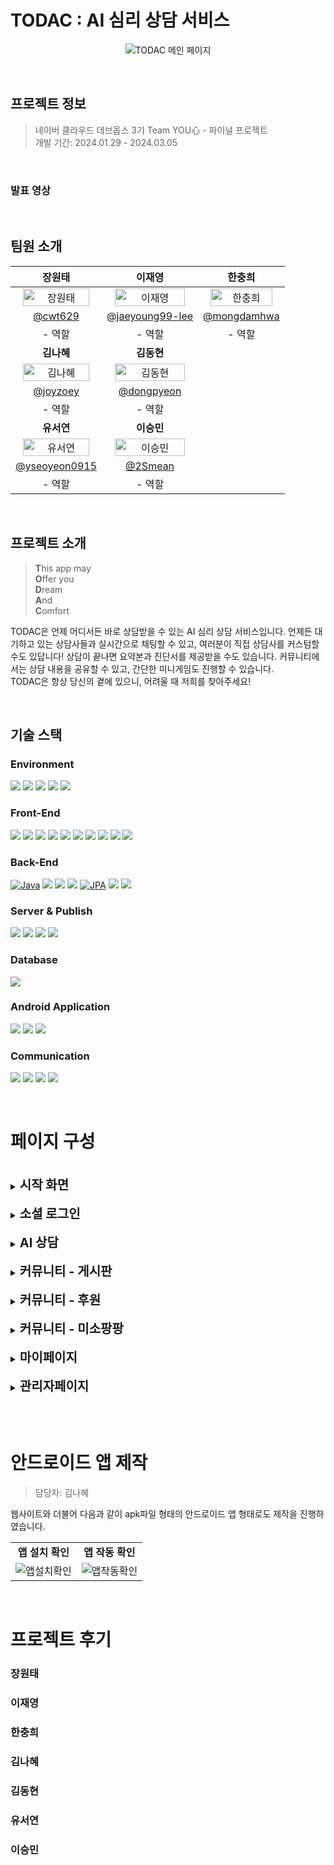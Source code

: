 # TODAC : AI 심리 상담 서비스
<p align="center">
    <img src="https://github.com/cwt629/Jejugagga/assets/81515049/d91fc26e-7467-4e69-8880-bc7a1dee48d4" alt="TODAC 메인 페이지">
</p>
<br>

## 프로젝트 정보
> 네이버 클라우드 데브옵스 3기 Team YOU心 - 파이널 프로젝트<br>개발 기간: 2024.01.29 - 2024.03.05

<br>

### 발표 영상

<br>

## 팀원 소개
| 장원태 | 이재영 | 한충희 |
|:---:|:---:|:---:|
| <img src="https://github.com/cwt629/Jejugagga/assets/81515049/baa62258-6633-471d-8470-9d06ff618d5a" alt="장원태" width="90%" height="90%"> | <img src="https://github.com/cwt629/Jejugagga/assets/81515049/510d6a89-16a0-4104-8c4a-ad0a23a54cb0" alt="이재영" width="90%" height="90%"> | <img src="https://github.com/cwt629/Jejugagga/assets/81515049/ce2b06e5-14ec-492f-b8c0-27e5d0501dd9" alt="한충희" width="90%" height="90%"> |
| [@cwt629](https://github.com/cwt629) | [@jaeyoung99-lee](https://github.com/jaeyoung99-lee) | [@mongdamhwa](https://github.com/mongdamhwa) |
| - 역할 | - 역할 | - 역할 |
| <b>김나혜</b> | <b>김동현</b> ||
| <img src="https://github.com/cwt629/Jejugagga/assets/81515049/d59adaff-afa8-4a89-b0e0-939f3df03cb8" alt="김나혜" width="90%" height="90%"> | <img src="https://github.com/cwt629/Jejugagga/assets/81515049/12ab9646-b5f7-4213-80ac-2f5b28e3f293" alt="김동현" width="90%" height="90%"> ||
|[@joyzoey](https://github.com/joyzoey) | [@dongpyeon](https://github.com/dongpyeon) ||
| - 역할 | - 역할 ||
| <b>유서연</b> | <b>이승민</b> ||
| <img src="https://github.com/cwt629/Jejugagga/assets/81515049/7454e7a5-2922-47e5-9217-c5418d1d221a" alt="유서연" width="90%" height="90%"> | <img src="https://github.com/cwt629/Jejugagga/assets/81515049/4a5ea456-ff46-4965-94b5-94d824922603" alt="이승민" width="90%" height="90%"> ||
| [@yseoyeon0915](https://github.com/yseoyeon0915) | [@2Smean](https://github.com/2Smean) ||
| - 역할 | - 역할 ||

<br>

## 프로젝트 소개
><b>T</b>his app may<br><b>O</b>ffer you<br> <b>D</b>ream<br> <b>A</b>nd<br> <b>C</b>omfort

TODAC은 언제 어디서든 바로 상담받을 수 있는 AI 심리 상담 서비스입니다. 언제든 대기하고 있는 상담사들과 실시간으로 채팅할 수 있고, 여러분이 직접 상담사를 커스텀할 수도 있답니다! 상담이 끝나면 요약본과 진단서를 제공받을 수도 있습니다. 커뮤니티에서는 상담 내용을 공유할 수 있고, 간단한 미니게임도 진행할 수 있습니다.  
TODAC은 항상 당신의 곁에 있으니, 어려울 때 저희를 찾아주세요!

<br>

## 기술 스택

### Environment
<img src="https://img.shields.io/badge/visual studio code-007ACC?style=for-the-badge&logo=visualstudiocode&logoColor=white"> <img src="https://img.shields.io/badge/Eclipse-2C2255?style=for-the-badge&logo=EclipseIDE&logoColor=white"> <img src="https://img.shields.io/badge/Intellij IDEA-000000?style=for-the-badge&logo=Intellij IDEA&logoColor=white"> <img src="https://img.shields.io/badge/Git-F05032?style=for-the-badge&logo=Git&logoColor=white"> <img src="https://img.shields.io/badge/GitHub-181717?style=for-the-badge&logo=GitHub&logoColor=white">


### Front-End
<img src="https://img.shields.io/badge/HTML5-E34F29?style=for-the-badge&logo=HTML5&logoColor=white"> <img src="https://img.shields.io/badge/CSS3-1572B6?style=for-the-badge&logo=CSS3&logoColor=white"> <img src="https://img.shields.io/badge/JavaScript-F7DF1E?style=for-the-badge&logo=JavaScript&logoColor=white"> <img src="https://img.shields.io/badge/Bootstrap-7952B3?style=for-the-badge&logo=Bootstrap&logoColor=white"> <img src="https://img.shields.io/badge/jQuery-0769AD?style=for-the-badge&logo=jQuery&logoColor=white"> <img src="https://img.shields.io/badge/react-61DAFB?style=for-the-badge&logo=react&logoColor=black"> <img src="https://img.shields.io/badge/react router-CA4245?style=for-the-badge&logo=react router&logoColor=white"> <img src="https://img.shields.io/badge/mui-007FFF?style=for-the-badge&logo=mui&logoColor=white"> <img src="https://img.shields.io/badge/swiper-6332F6?style=for-the-badge&logo=swiper&logoColor=white"> <img src="https://img.shields.io/badge/cocos2d-55C2E1?style=for-the-badge&logo=COCOS&logoColor=white">


### Back-End
[![Java](https://img.shields.io/badge/Java-007396?style=for-the-badge&logo=java&logoColor=white)](https://www.java.com/) <img src="https://img.shields.io/badge/spring boot-6DB33F?style=for-the-badge&logo=Spring Boot&logoColor=white"> <img src="https://img.shields.io/badge/spring security-6DB33F?style=for-the-badge&logo=Spring Security&logoColor=white"> <img src="https://img.shields.io/badge/json web tokens-000000?style=for-the-badge&logo=json web tokens&logoColor=white"> [![JPA](https://img.shields.io/badge/JPA-000000?style=for-the-badge&logo=JPA&logoColor=white)](https://spring.io/projects/spring-data-jpa) <img src="https://img.shields.io/badge/node.js-339933?style=for-the-badge&logo=node.js&logoColor=white"> <img src="https://img.shields.io/badge/gradle-02303A?style=for-the-badge&logo=gradle&logoColor=white">


### Server & Publish
<img src="https://img.shields.io/badge/Docker-2496ED?style=for-the-badge&logo=Docker&logoColor=white"> <img src="https://img.shields.io/badge/Jenkins-D24939?style=for-the-badge&logo=Jenkins&logoColor=white"> <img src="https://img.shields.io/badge/Apache Tomcat 9-F8DC75?style=for-the-badge&logo=ApacheTomcat&logoColor=black"> <img src="https://img.shields.io/badge/Naver Cloud-03C75A?style=for-the-badge&logo=Naver&logoColor=white"> 

### Database
<img src="https://img.shields.io/badge/MySQL-4479A1?style=for-the-badge&logo=MySQL&logoColor=white"> 

### Android Application

<img src="https://img.shields.io/badge/ANDROID STUDIO-3DDC84?style=for-the-badge&logo=Android studio&logoColor=white"> <img src="https://img.shields.io/badge/ANDROID WEBVIEW-34A853?style=for-the-badge&logo=ANDROID&logoColor=white"> <img src="https://img.shields.io/badge/ANDROID INTERFACE-34A853?style=for-the-badge&logo=ANDROID&logoColor=white">


### Communication
<img src="https://img.shields.io/badge/Slack-4A154B?style=for-the-badge&logo=Slack&logoColor=white"> <img src="https://img.shields.io/badge/Trello-0052CC?style=for-the-badge&logo=Trello&logoColor=white"> <img src="https://img.shields.io/badge/Notion-000000?style=for-the-badge&logo=Notion&logoColor=white"> <img src="https://img.shields.io/badge/Figma-F24E1E?style=for-the-badge&logo=Figma&logoColor=white"> 

<br>

# 페이지 구성

<br>

<details>
  <summary><b style="font-size: 20px;">시작 화면</b></summary>
  <br>
  <blockquote>담당자: 한충희</blockquote>
  <br>
  <table width='100%'>
    <tr>
      <td align=center width='50%'>
        <b>시작 화면</b>
      </td>
    </tr>
    <tr>
      <td align=center>
        <img src="https://github.com/cwt629/TODAC/assets/81515049/90517ce5-735d-45e8-a45b-1da41b0722e0">
      </td>
    </tr>
  </table>
</details>
<br>
<details>
  <summary><b style="font-size: 20px;">소셜 로그인</b></summary>
  <br>
  <blockquote>담당자: 김나혜</blockquote>
  <br>
  <table width='100%'>
    <tr>
      <td align=center width='50%'>
        <b>네이버 로그인</b>
      </td>
      <td align=center width='50%'>
        <b>카카오 로그인</b>
      </td>
    </tr>
    <tr>
      <td align=center>
        <img src="https://github.com/cwt629/TODAC/assets/81515049/eb6ddedd-3eb0-47ae-a2ce-b5c275f733d1">
      </td>
      <td align=center>
        <img src="https://github.com/cwt629/TODAC/assets/81515049/ef8a4d2e-e93f-4faf-a735-75209e415ed1">
      </td>
    </tr>
    <tr>
      <td align=center width='50%'>
        <b>회원가입</b>
      </td>
    </tr>
    <tr>
      <td align=center>
        <img src="https://github.com/cwt629/TODAC/assets/81515049/83a2ca3b-f10a-485e-a6ac-c8539e5e605b">
      </td>
    </tr>
  </table>
</details>
<br>

<details>
  <summary><b style="font-size: 20px;">AI 상담</b></summary>
  <br>
  <blockquote>담당자: 장원태, 이재영</blockquote>
  <br>
  <h3>상담</h3>
  <table width='100%'>
    <tr>
      <td align=center width='50%'>
        <b>상담사 목록</b>
      </td>
      <td align=center width='50%'>
        <b>상담 진행</b>
      </td>
    </tr>
    <tr>
      <td align=center>
        <img src="https://github.com/cwt629/TODAC/assets/81515049/435b5123-fb65-47b7-9f10-ea1a3f1060d5">
      </td>
      <td align=center>
        <img src="https://github.com/cwt629/TODAC/assets/81515049/0d92661b-8507-439c-8697-eea1a26a8883">
      </td>
    </tr>
    <tr>
      <td align=center width='50%'>
        <b>별점 모달</b>
      </td>
      <td align=center width='50%'>
        <b>상담 기록</b>
      </td>
    </tr>
    <tr>
      <td align=center>
        <img src="https://github.com/cwt629/TODAC/assets/81515049/a14874b6-2e3b-4987-bee6-e866816c9de3">
      </td>
      <td align=center>
        <img src="https://github.com/cwt629/TODAC/assets/81515049/6a84a828-e1d1-450d-92fa-5c5b415234f6">
      </td>
    </tr>
    <tr>
      <td align=center width='50%'>
        <b>업적: 채팅 5회 완료</b>
      </td>
      <td align=center width='50%'>
        <b>업적: 모든 공식 상담사와 채팅 완료</b>
      </td>
    </tr>
    <tr>
      <td align=center>
        <img src="https://github.com/cwt629/TODAC/assets/81515049/d9ea7c4e-27fc-4e4d-afc4-4d466dc060fa">
      </td>
      <td align=center>
        <img src="https://github.com/cwt629/TODAC/assets/81515049/5d734266-6dfa-4324-8aa3-ec72e075a0e7">
      </td>
    </tr>
  </table>
  <br>
  <h3>요약본 & 진단서</h3>
  <table width='100%'>
    <tr>
      <td align=center width='50%'>
        <b>요약본 확인</b>
      </td>
      <td align=center width='50%'>
        <b>진단서 발급</b>
      </td>
    </tr>
    <tr>
      <td align=center>
        <img src="https://github.com/cwt629/TODAC/assets/81515049/2838db78-359d-45fc-aeab-77e64d7bea4e">
      </td>
      <td align=center>
        <img src="https://github.com/cwt629/TODAC/assets/81515049/89fd643c-3489-480f-9268-b3f7aa2b8410">
      </td>
    </tr>
  </table>
  <br>
  <h3>상담사 커스텀</h3>
  <table width='100%'>
    <tr>
      <td align=center width='50%'>
        <b>상담사 제작</b>
      </td>
      <td align=center width='50%'>
        <b>커스텀 상담사와 상담</b>
      </td>
    </tr>
    <tr>
      <td align=center>
        <img src="https://github.com/cwt629/TODAC/assets/81515049/b689cd5f-8d07-45ec-bbb3-f3bedc14df9a">
      </td>
      <td align=center>
        <img src="https://github.com/cwt629/TODAC/assets/81515049/f1969ff6-5c89-4b05-bea9-27f647dbf263">
      </td>
    </tr>
  </table>
</details>
<br>

<details>
  <summary><b style="font-size: 20px;">커뮤니티 - 게시판</b></summary>
  <br>
  <blockquote>담당자: 이승민</blockquote>
  <br>
  <h3>게시글&댓글 CRUD</h3>
  <table width='100%'>
    <tr>
      <td align=center width='50%'>
        <b>게시글 작성</b>
      </td>
      <td align=center width='50%'>
        <b>게시글 수정/삭제</b>
      </td>
    </tr>
    <tr>
      <td align=center>
        <img src="https://github.com/cwt629/TODAC/assets/81515049/61785115-77da-4d96-ad85-faf21ea88885">
      </td>
      <td align=center>
        <img src="https://github.com/cwt629/TODAC/assets/81515049/77d19398-74e7-46ed-ba0c-f605b7d61f71">
      </td>
    </tr>
    <tr>
      <td align=center width='50%'>
        <b>댓글 작성</b>
      </td>
    </tr>
    <tr>
      <td align=center>
        <img src="https://github.com/cwt629/TODAC/assets/81515049/a3d3d05a-55e6-4f37-802f-e8c751fa7643">
      </td>
    </tr>
  </table>
  <br>
  <h3>게시글 공유</h3>
  <table width='100%'>
    <tr>
      <td align=center width='50%'>
        <b>URL 공유</b>
      </td>
      <td align=center width='50%'>
        <b>SNS 공유(카카오톡)</b>
      </td>
    </tr>
    <tr>
      <td align=center>
        <img src="https://github.com/cwt629/TODAC/assets/81515049/738fbc08-69cf-4779-868e-6751f0f3722c">
      </td>
      <td align=center>
        <img src="https://github.com/cwt629/TODAC/assets/81515049/f613a796-3835-429e-9263-ed1171e563b6">
      </td>
    </tr>
  </table>
</details>
<br>

<details>
  <summary><b style="font-size: 20px;">커뮤니티 - 후원</b></summary>
  <br>
  <blockquote>담당자: 김동현</blockquote>
  <br>
  <table width='100%'>
    <tr>
      <td align=center width='50%'>
        <b>후원하기</b>
      </td>
    </tr>
    <tr>
      <td align=center>
        <img src="https://github.com/cwt629/TODAC/assets/81515049/37933886-794b-4ef9-9bf0-6238f9f796f4">
      </td>
    </tr>
  </table>
</details>
<br>

<details>
  <summary><b style="font-size: 20px;">커뮤니티 - 미소팡팡</b></summary>
  <br>
  <blockquote>담당자: 김나혜</blockquote>
  <br>
  <table width='100%'>
    <tr>
      <td align=center width='50%'>
        <b>미소팡팡 게임</b>
      </td>
    </tr>
    <tr>
      <td align=center>
        <img src="https://github.com/cwt629/TODAC/assets/81515049/19042979-5e76-4a1d-91d6-6f2db9cb9805">
      </td>
    </tr>
  </table>
</details>
<br>

<details>
  <summary><b style="font-size: 20px;">마이페이지</b></summary>
  <br>
  <blockquote>담당자: 김동현, 한충희</blockquote>
  <br>
  <table width='100%'>
    <tr>
      <td align=center width='50%'>
        <b>포인트 결제</b>
      </td>
      <td align=center width='50%'>
        <b>내가 쓴 게시글</b>
      </td>
    </tr>
    <tr>
      <td align=center>
        <img src="https://github.com/cwt629/TODAC/assets/81515049/9ace41d3-8a73-4e15-bb03-7ff68c5a0b3a">
      </td>
      <td align=center>
        <img src="https://github.com/cwt629/TODAC/assets/81515049/19042979-5e76-4a1d-91d6-6f2db9cb9805">
      </td>
    </tr>
    <tr>
      <td align=center width='50%'>
        <b>내 정보 관리</b>
      </td>
      <td align=center width='50%'>
        <b>내 업적 관리</b>
      </td>
    </tr>
    <tr>
      <td align=center>
        <img src="https://github.com/cwt629/TODAC/assets/81515049/546c4e67-70ae-4b16-b072-ed29682d6041">
      </td>
      <td align=center>
        <img src="https://github.com/cwt629/TODAC/assets/81515049/95bf7127-58a1-45f8-945f-10065aa9fc9d">
      </td>
    </tr>
    <tr>
      <td align=center width='50%'>
        <b>1:1 문의</b>
      </td>
      <td align=center width='50%'>
        <b>도움말</b>
      </td>
    </tr>
    <tr>
      <td align=center>
        <img src="https://github.com/cwt629/TODAC/assets/81515049/7786bc76-35cf-4f75-81c6-5cbf0e10fbd2">
      </td>
      <td align=center>
        <img src="https://github.com/cwt629/TODAC/assets/81515049/ac415061-a9ad-4011-bf5e-98178bc274ab">
      </td>
    </tr>
  </table>
</details>
<br>

<details>
  <summary><b style="font-size: 20px;">관리자페이지</b></summary>
  <br>
  <blockquote>담당자: 유서연</blockquote>
  <br>
  <table width='100%'>
    <tr>
      <td align=center width='50%'>
        <b>회원 목록 관리</b>
      </td>
      <td align=center width='50%'>
        <b>회원 관리 - 게시글</b>
      </td>
    </tr>
    <tr>
      <td align=center>
        <img src="https://github.com/cwt629/TODAC/assets/81515049/e5a4d039-3d37-4052-ae0a-026724185d90">
      </td>
      <td align=center>
        <img src="https://github.com/cwt629/TODAC/assets/81515049/f1ef307b-256d-439d-bf44-b16f59c521fc">
      </td>
    </tr>
    <tr>
      <td align=center width='50%'>
        <b>회원 관리 - 댓글</b>
      </td>
      <td align=center width='50%'>
        <b>회원 관리 - 결제 내역</b>
      </td>
    </tr>
    <tr>
      <td align=center>
        <img src="https://github.com/cwt629/TODAC/assets/81515049/69a7ac08-9861-4d36-b28d-d2ecb51bac9f">
      </td>
      <td align=center>
        <img src="https://github.com/cwt629/TODAC/assets/81515049/0ce23b3d-d7d6-4930-b32b-dbc65c806f49">
      </td>
    </tr>
    <tr>
      <td align=center width='50%'>
        <b>회원 관리 - TP 사용 내역</b>
      </td>
      <td align=center width='50%'>
        <b>회원 관리 - 채팅 기록</b>
      </td>
    </tr>
    <tr>
      <td align=center>
        <img src="https://github.com/cwt629/TODAC/assets/81515049/23ca27b8-ea25-4f53-adbf-ddb65631c5c6">
      </td>
      <td align=center>
        <img src="https://github.com/cwt629/TODAC/assets/81515049/11485883-6f65-4c99-bcac-b6129d6738b5">
      </td>
    </tr>
    <tr>
      <td align=center width='50%'>
        <b>회원 관리 - 회원 추방</b>
      </td>
      <td align=center width='50%'>
        <b>문의 관리 - 1:1 문의 답변</b>
      </td>
    </tr>
    <tr>
      <td align=center>
        <img src="https://github.com/cwt629/TODAC/assets/81515049/35059ca5-8604-4be5-b9c3-9f1489a025b0">
      </td>
      <td align=center>
        <img src="https://github.com/cwt629/TODAC/assets/81515049/a248b5c6-e314-43a0-862d-fbc24bc74975">
      </td>
    </tr>
  </table>
</details>


<br><br>


# 안드로이드 앱 제작
> 담당자: 김나혜

웹사이트와 더불어 다음과 같이 apk파일 형태의 안드로이드 앱 형태로도 제작을 진행하였습니다.
<table width='100%'>
    <tr>
        <td align=center width='50%'><b>앱 설치 확인</b></td>
        <td align=center width='50%'><b>앱 작동 확인</b></td>
    </tr>
    <tr>
        <td>
            <img src="https://github.com/cwt629/TODAC/assets/81515049/9cb3a4c2-485f-41a8-a538-96df65edd7ef" alt="앱설치확인" >
        </td>
        <td>
        <img src="https://github.com/cwt629/TODAC/assets/81515049/ae4e034c-462e-40cb-95c0-dc1b1314a654" alt="앱작동확인">
        </td>
    </tr>
</table>

<br>

# 프로젝트 후기
### 장원태

### 이재영

### 한충희

### 김나혜

### 김동현

### 유서연

### 이승민

